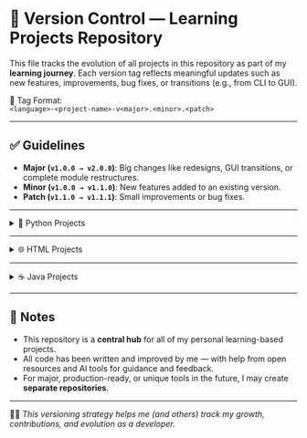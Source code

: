# 📘 Version Control — Learning Projects Repository

This file tracks the evolution of all projects in this repository as part of my **learning journey**. Each version tag reflects meaningful updates such as new features, improvements, bug fixes, or transitions (e.g., from CLI to GUI).

🔖 Tag Format:  
`<language>-<project-name>-v<major>.<minor>.<patch>`

---

## ✅ Guidelines

- **Major (`v1.0.0 → v2.0.0`)**: Big changes like redesigns, GUI transitions, or complete module restructures.
- **Minor (`v1.0.0 → v1.1.0`)**: New features added to an existing version.
- **Patch (`v1.1.0 → v1.1.1`)**: Small improvements or bug fixes.

---

<details>
<summary>🐍 Python Projects</summary>

### 1. 📁 File Organizer

A file management tool that began as a **Command-Line Interface (CLI)** app and evolved into a full **Graphical User Interface (GUI)** with undo features and modular code design.

| Version Tag                     | Commit ID | Type       | Summary                                              | 🔗 Download |
|----------------------------------|-----------|------------|------------------------------------------------------|-------------|
| `py-file_organizer-v1.0.0`       | 68504ca   | 🚀 Initial | Basic CLI app to organize files by extension         | [📥](https://github.com/Durlabhx/Projects/archive/refs/tags/py-file_organizer-v1.0.0.zip) |
| `py-file_organizer-v1.1.0`       | 6dc80c2   | ➕ Feature  | Added "Undo Last Moved File" function                | [📥](https://github.com/Durlabhx/Projects/archive/refs/tags/py-file_organizer-v1.1.0.zip) |
| `py-file_organizer-v1.2.0`       | f719216   | ➕ Feature  | Added "Undo All Files" feature                       | [📥](https://github.com/Durlabhx/Projects/archive/refs/tags//py-file_organizer-v1.2.0.zip) |
| `py-file_organizer-v1.3.0`       | f66ac6f   | 🔁 Merge    | Merged undo logic + Improved folder validation       | [📥](https://github.com/Durlabhx/Projects/archive/refs/tags/py-file_organizer-v1.3.0.zip) |
| `py-file_organizer-v2.0.0`       | 1000301   | 🧰 Major    | GUI added using tkinter + README + Modular Structure | [📥](https://github.com/Durlabhx/Projects/archive/refs/tags/py-file_organizer-v2.0.0.zip) |
| `py-file_organizer-v2.0.1`       | ff18665   | 🐞 Fix      | Minor typo fix and small code improvements           | [📥](https://github.com/Durlabhx/Projects/archive/refs/tags/py-file_organizer-v2.0.1.zip) |
| `py-file_organizer-v2.1.0`       | ff18665   | ➕ Feature      | Add taskbar icon, branding, and progress bar to file organizer           | [📥](https://github.com/Durlabhx/Projects/archive/refs/tags/py-file_organizer-v2.1.0.zip) |

<!-- Add future Python projects below -->
<!-- Example:

### 📁 Snake Game

| Version                | Commit ID | Description                    | Download |
|------------------------|-----------|--------------------------------|----------|
| `py-snakegame-v1.0.0`  | xyz1234   | Initial version of snake game | [📥](...) |

-->

</details>

---

<details>
<summary>🌐 HTML Projects</summary>

### Comming Soon
</details>

---

<details>
<summary>☕ Java Projects</summary>

### Comming Soon

</details>

---

## 📌 Notes

- This repository is a **central hub** for all of my personal learning-based projects.
- All code has been written and improved by me — with help from open resources and AI tools for guidance and feedback.
- For major, production-ready, or unique tools in the future, I may create **separate repositories**.

---

👨‍💻 *This versioning strategy helps me (and others) track my growth, contributions, and evolution as a developer.*

